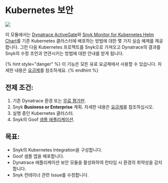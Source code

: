 # Kubernetes 보안

![](https://partner-workshop-assets.s3.us-east-2.amazonaws.com/snykk8s.png)

이 모듈에서는 [Dynatrace ActiveGate](https://www.dynatrace.com/support/help/setup-and-configuration/dynatrace-activegate/)와 [Snyk Monitor for Kubernetes Helm Chart](https://artifacthub.io/packages/helm/snyk/snyk-monitor)를 기존 Kubernetes 클러스터에 배포하는 방법에 대한 몇 가지 실습 예제를 제공합니다. 그런 다음 Kubernetes 프로젝트를 Snyk으로 가져오고 Dynatrace의 결과를 Snyk의 수정 조언과 연관시키는 방법에 대한 안내를 받게 됩니다.

{% hint style="danger" %}
이 기능은 모든 유료 요금제에서 사용할 수 있습니다. 자세한 내용은 [요금제](https://snyk.io/plans/)를 참조하세요.
{% endhint %}

## 전제 조건:

1. 기존 Dynatrace 환경 또는 [무료 평가판](https://www.dynatrace.com/trial/).
2. Snyk **Business or Enterprise** 계획. 자세한 내용은 [요금제](https://snyk.io/plans/)를 참조하십시오.
3. 실행 중인 Kubernetes 클러스터.
4. Snyk의 Goof [샘플 애플리케이션](https://github.com/snyk-partners/k8s-goof).

## 목표:

* Snyk의 Kubernetes Integration을 구성합니다.
* Goof 샘플 앱을 배포합니다.
* Dynatrace 애플리케이션 보안 모듈을 활성화하여 런타임 시 환경의 취약성을 감지합니다.
* Snyk 컨테이너 관련 Issue를 수정합니다.
